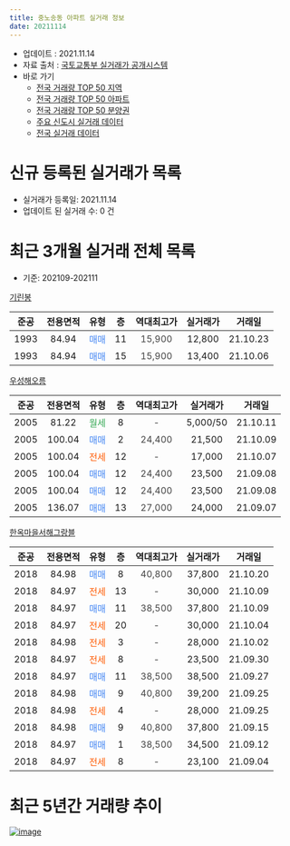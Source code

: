 ```yaml
---
title: 중노송동 아파트 실거래 정보
date: 20211114
---
```


* 업데이트 : 2021.11.14
* 자료 출처 : [국토교통부 실거래가 공개시스템](http://rt.molit.go.kr)
* 바로 가기
    * [전국 거래량 TOP 50 지역](https://apt-info.github.io/apt-trade-info/tr)
    * [전국 거래량 TOP 50 아파트](https://apt-info.github.io/apt-trade-info/ta)
    * [전국 거래량 TOP 50 분양권](https://apt-info.github.io/apt-trade-info/tb)
    * [주요 신도시 실거래 데이터](https://apt-info.github.io/apt-trade-info/newtown)
    * [전국 실거래 데이터](https://apt-info.github.io/apt-trade-info/all)



<script async src="https://pagead2.googlesyndication.com/pagead/js/adsbygoogle.js"></script>
<!-- 기본광고 -->
<ins class="adsbygoogle"
     style="display:block"
     data-ad-client="ca-pub-1142216861245946"
     data-ad-slot="4805727019"
     data-ad-format="auto"
     data-full-width-responsive="true"></ins>
<script>
     (adsbygoogle = window.adsbygoogle || []).push({});
</script>


# 신규 등록된 실거래가 목록

* 실거래가 등록일: 2021.11.14
* 업데이트 된 실거래 수: 0 건




<script async src="https://pagead2.googlesyndication.com/pagead/js/adsbygoogle.js"></script>
<!-- 기본광고 -->
<ins class="adsbygoogle"
     style="display:block"
     data-ad-client="ca-pub-1142216861245946"
     data-ad-slot="4805727019"
     data-ad-format="auto"
     data-full-width-responsive="true"></ins>
<script>
     (adsbygoogle = window.adsbygoogle || []).push({});
</script>


# 최근 3개월 실거래 전체 목록
* 기준: 202109-202111


[기린봉](https://search.naver.com/search.naver?query=%EA%B8%B0%EB%A6%B0%EB%B4%89)

|준공|전용면적|유형|층|역대최고가|실거래가|거래일|
|:---:|:---:|:---:|:---:|:---:|:---:|:---:|
|1993|84.94|<span style="color:#4285F3">매매</span>|11|<span style="color:#444444">15,900</span>|12,800|21.10.23|
|1993|84.94|<span style="color:#4285F3">매매</span>|15|<span style="color:#444444">15,900</span>|13,400|21.10.06|

[우성해오름](https://search.naver.com/search.naver?query=%EC%9A%B0%EC%84%B1%ED%95%B4%EC%98%A4%EB%A6%84)

|준공|전용면적|유형|층|역대최고가|실거래가|거래일|
|:---:|:---:|:---:|:---:|:---:|:---:|:---:|
|2005|81.22|<span style="color:#34A853">월세</span>|8|<span style="color:#444444">-</span>|5,000/50|21.10.11|
|2005|100.04|<span style="color:#4285F3">매매</span>|2|<span style="color:#444444">24,400</span>|21,500|21.10.09|
|2005|100.04|<span style="color:#FF5A00">전세</span>|12|<span style="color:#444444">-</span>|17,000|21.10.07|
|2005|100.04|<span style="color:#4285F3">매매</span>|12|<span style="color:#444444">24,400</span>|23,500|21.09.08|
|2005|100.04|<span style="color:#4285F3">매매</span>|12|<span style="color:#444444">24,400</span>|23,500|21.09.08|
|2005|136.07|<span style="color:#4285F3">매매</span>|13|<span style="color:#444444">27,000</span>|24,000|21.09.07|

[한옥마을서해그랑블](https://search.naver.com/search.naver?query=%ED%95%9C%EC%98%A5%EB%A7%88%EC%9D%84%EC%84%9C%ED%95%B4%EA%B7%B8%EB%9E%91%EB%B8%94)

|준공|전용면적|유형|층|역대최고가|실거래가|거래일|
|:---:|:---:|:---:|:---:|:---:|:---:|:---:|
|2018|84.98|<span style="color:#4285F3">매매</span>|8|<span style="color:#444444">40,800</span>|37,800|21.10.20|
|2018|84.97|<span style="color:#FF5A00">전세</span>|13|<span style="color:#444444">-</span>|30,000|21.10.09|
|2018|84.97|<span style="color:#4285F3">매매</span>|11|<span style="color:#444444">38,500</span>|37,800|21.10.09|
|2018|84.97|<span style="color:#FF5A00">전세</span>|20|<span style="color:#444444">-</span>|30,000|21.10.04|
|2018|84.98|<span style="color:#FF5A00">전세</span>|3|<span style="color:#444444">-</span>|28,000|21.10.02|
|2018|84.97|<span style="color:#FF5A00">전세</span>|8|<span style="color:#444444">-</span>|23,500|21.09.30|
|2018|84.97|<span style="color:#4285F3">매매</span>|11|<span style="color:#444444">38,500</span>|38,500|21.09.27|
|2018|84.98|<span style="color:#4285F3">매매</span>|9|<span style="color:#444444">40,800</span>|39,200|21.09.25|
|2018|84.98|<span style="color:#FF5A00">전세</span>|4|<span style="color:#444444">-</span>|28,000|21.09.25|
|2018|84.98|<span style="color:#4285F3">매매</span>|9|<span style="color:#444444">40,800</span>|37,800|21.09.15|
|2018|84.97|<span style="color:#4285F3">매매</span>|1|<span style="color:#444444">38,500</span>|34,500|21.09.12|
|2018|84.97|<span style="color:#FF5A00">전세</span>|8|<span style="color:#444444">-</span>|23,100|21.09.04|



<script async src="https://pagead2.googlesyndication.com/pagead/js/adsbygoogle.js"></script>
<!-- 기본광고 -->
<ins class="adsbygoogle"
     style="display:block"
     data-ad-client="ca-pub-1142216861245946"
     data-ad-slot="4805727019"
     data-ad-format="auto"
     data-full-width-responsive="true"></ins>
<script>
     (adsbygoogle = window.adsbygoogle || []).push({});
</script>


# 최근 5년간 거래량 추이


<div style="width:100%;">
    <canvas id="deal_progress" height="200"></canvas>
</div>

<script>
new Chart(document.getElementById("deal_progress"), {
    type: 'line',
    data: {
        labels: ['16.01','16.02','16.03','16.04','16.05','16.06','16.07','16.08','16.09','16.10','16.11','16.12','17.01','17.02','17.03','17.04','17.05','17.06','17.07','17.08','17.09','17.10','17.11','17.12','18.01','18.02','18.03','18.04','18.05','18.06','18.07','18.08','18.09','18.10','18.11','18.12','19.01','19.02','19.03','19.04','19.05','19.06','19.07','19.08','19.09','19.10','19.11','19.12','20.01','20.02','20.03','20.04','20.05','20.06','20.07','20.08','20.09','20.10','20.11','20.12','21.01','21.02','21.03','21.04','21.05','21.06','21.07','21.08','21.09','21.10'],
        datasets: [{
            label: '매매/분양권',
            data: [2,1,6,8,8,8,7,11,9,6,4,8,7,3,9,6,8,5,13,27,18,15,20,25,35,31,21,14,47,18,12,5,7,3,1,6,2,3,3,3,5,2,2,3,6,4,4,9,12,9,11,4,13,18,11,13,6,12,26,18,2,5,8,9,14,4,10,6,7,5],
            borderColor: "rgba(66, 133, 243, 1)",
            backgroundColor: "rgba(66, 133, 243, 0.05)",
            borderWidth: 1,
            pointRadius: 0,
            fill: false,
            lineTension: 0
        },{
            label: '전/월세',
            data: [0,2,0,0,1,1,0,1,0,2,1,1,0,1,1,2,0,1,0,0,0,3,1,1,11,25,28,25,22,57,17,7,7,1,3,3,4,3,4,4,3,2,3,7,2,3,2,3,8,9,7,5,17,8,6,5,3,4,3,10,3,3,1,3,2,1,3,1,3,5],
            borderColor: "rgba(255, 90, 0, 1)",
            backgroundColor: "rgba(255, 90, 0, 0.05)",
            borderWidth: 1,
            pointRadius: 0,
            fill: false,
            lineTension: 0
        },{
            label: '합계',
            data: [2,3,6,8,9,9,7,12,9,8,5,9,7,4,10,8,8,6,13,27,18,18,21,26,46,56,49,39,69,75,29,12,14,4,4,9,6,6,7,7,8,4,5,10,8,7,6,12,20,18,18,9,30,26,17,18,9,16,29,28,5,8,9,12,16,5,13,7,10,10],
            borderColor: "rgba(0, 0, 0, 1)",
            backgroundColor: "rgba(0, 0, 0, 0.03)",
            borderWidth: 0.1,
            pointRadius: 0,
            fill: true,
            lineTension: 0
        }
        ]
    },
    options: {
        responsive: true,
        title: {
            display: false
        },
        tooltips: {
            mode: 'index',
            intersect: false
        },
        hover: {
            mode: 'nearest',
            intersect: true
        },
        scales: {
            xAxes: [{
                display: true,
                scaleLabel: {
                    display: true,
                    labelString: '년/월'
                }
            }],
            yAxes: [{
                display: true,
                ticks: {
                    suggestedMin: 0,
                },
                scaleLabel: {
                    display: true,
                    labelString: '실거래 수'
                }
            }]
        }
    }
});

</script>


[![image](https://apt-info.github.io/images/2020-01-03-apt-trade-info/1024x500.png)](https://play.google.com/store/apps/details?id=com.aptinfo.apttradeinfo)

